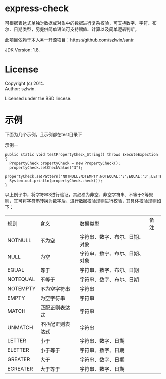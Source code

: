 express-check
=====
可根据表达式单独对数据或对象中的数据进行复杂校验，可支持数字、字符、布尔、日期类型，另提供简单语法可支持赋值、计算以及简单逻辑判断。

此项目依赖于本人另一开源项目：https://github.com/szlwin/santr

JDK Version: 1.8.

License
=======
Copyright (c) 2014.<br>
Author: szlwin.

Licensed under the BSD lincese.


示例
=======
下面为几个示例，且示例都在test目录下

示例一<br>

    public static void testPropertyCheck_String() throws ExecuteExpection {
      PropertyCheck propertyCheck = new PropertyCheck();
      propertyCheck.setCheckValue("3");
      propertyCheck.setPattern("NOTNULL;NOTEMPTY;NOTEQUAL:'2';EQUAL:'3';LETTER:4;ELETTER:3;GREATER:2;EGREATER:3");
      System.out.println(propertyCheck.check());
    }

以上例子中，将字符串3进行验证，其必须为非空、非空字符串、不等于2等规则，其可将字符串转换为数字后，进行数据校验规则进行校验，其具体校验规则如下：<br>

<table>
  <tr>
    <td>规则</td>
    <td>含义</td>
    <td>数据类型</td>
    <td>备注</td>
  </tr>
  <tr>
    <td>NOTNULL</td>
    <td>不为空</td>
    <td>字符串、数字、布尔、日期、对象</td>
    <td></td>
  </tr>
  <tr>
    <td>NULL</td>
    <td>为空</td>
    <td>字符串、数字、布尔、日期、对象</td>
    <td></td>
  </tr>
  <tr>
    <td>EQUAL</td>
    <td>等于</td>
    <td>字符串、数字、布尔、日期</td>
    <td></td>
  </tr>
  <tr>
    <td>NOTEQUAL</td>
    <td>不等于</td>
    <td>字符串、数字、布尔、日期</td>
    <td></td>
  </tr>
  <tr>
    <td>NOTEMPTY</td>
    <td>不为空字符串</td>
    <td>字符串</td>
    <td></td>
  </tr>
  <tr>
    <td>EMPTY</td>
    <td>为空字符串</td>
    <td>字符串</td>
    <td></td>
  </tr>
  <tr>
    <td>MATCH</td>
    <td>匹配正则表达式</td>
    <td>字符串</td>
    <td></td>
  </tr>
  <tr>
    <td>UNMATCH</td>
    <td>不匹配正则表达式</td>
    <td>字符串</td>
    <td></td>
  </tr>
  <tr>
    <td>LETTER</td>
    <td>小于</td>
    <td>字符串、数字、日期</td>
    <td></td>
  </tr>
  <tr>
    <td>ELETTER</td>
    <td>小于等于</td>
    <td>字符串、数字、日期</td>
    <td></td>
  </tr>
  <tr>
    <td>GREATER</td>
    <td>大于</td>
    <td>字符串、数字、日期</td>
    <td></td>
  </tr>
  <tr>
    <td>EGREATER</td>
    <td>大于等于</td>
    <td>字符串、数字、日期</td>
    <td></td>
  </tr>
</table>
 
